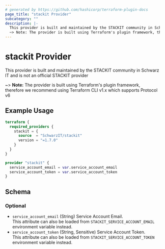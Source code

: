 ```yaml
---
# generated by https://github.com/hashicorp/terraform-plugin-docs
page_title: "stackit Provider"
subcategory: ""
description: |-
  This provider is built and maintained by the STACKIT community in Schwarz IT and is not an official STACKIT provider
  ~> Note: The provider is built using Terraform's plugin framework, therefore we recommend using Terraform CLI v1.x which supports Protocol v6
---
```


# stackit Provider

This provider is built and maintained by the STACKIT community in Schwarz IT and is not an official STACKIT provider

~> **Note:** The provider is built using Terraform's plugin framework, therefore we recommend using Terraform CLI v1.x which supports Protocol v6

## Example Usage

```terraform
terraform {
  required_providers {
    stackit = {
      source  = "SchwarzIT/stackit"
      version = "=1.7.0"
    }
  }
}

provider "stackit" {
  service_account_email = var.service_account_email
  service_account_token = var.service_account_token
}
```

<!-- schema generated by tfplugindocs -->
## Schema

### Optional

- `service_account_email` (String) Service Account Email.<br />This attribute can also be loaded from `STACKIT_SERVICE_ACCOUNT_EMAIL` environment variable instead.
- `service_account_token` (String, Sensitive) Service Account Token.<br />This attribute can also be loaded from `STACKIT_SERVICE_ACCOUNT_TOKEN` environment variable instead.
